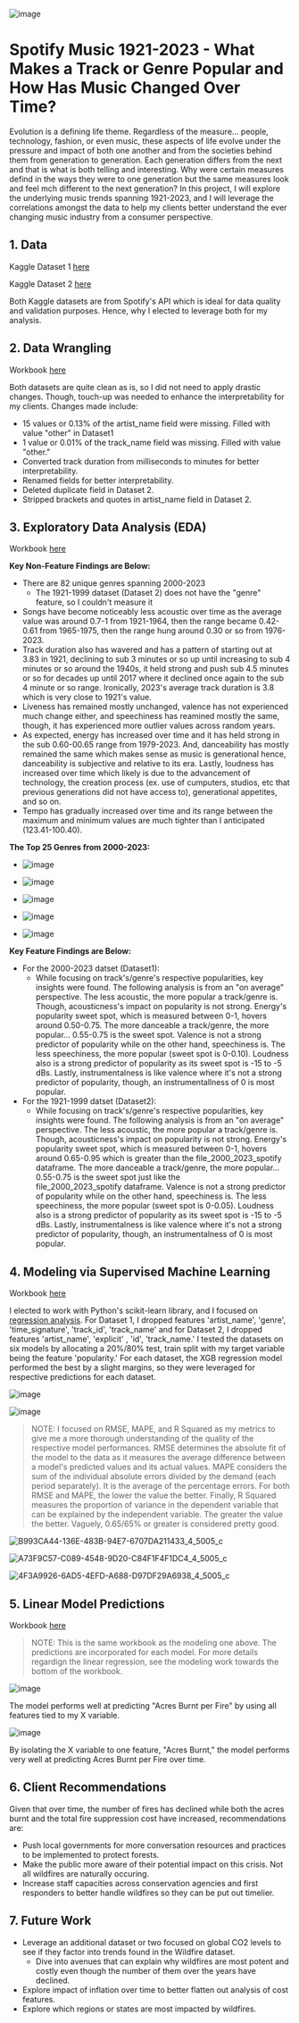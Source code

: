 ![image](https://i0.wp.com/blog.tunemymusic.com/wp-content/uploads/2023/08/green-black-3D-Spotify-logo-alexander-shatov-JlO3-oY5ZlQ-unsplash.jpg?fit=400%2C250&ssl=1)

# Spotify Music 1921-2023 - What Makes a Track or Genre Popular and How Has Music Changed Over Time?

Evolution is a defining life theme. Regardless of the measure... people, technology, fashion, or even music, these aspects of life evolve under the pressure and impact of both one another and from the societies behind them from generation to generation. Each generation differs from the next and that is what is both telling and interesting. Why were certain measures defind in the ways they were to one generation but the same measures look and feel mch different to the next generation? In this project, I will explore the underlying music trends spanning 1921-2023, and I will leverage the correlations amongst the data to help my clients better understand the ever changing music industry from a consumer perspective.

## 1. Data

Kaggle Dataset 1 [here](https://www.kaggle.com/datasets/amitanshjoshi/spotify-1million-tracks)

Kaggle Dataset 2 [here](https://www.kaggle.com/datasets/ektanegi/spotifydata-19212020)

Both Kaggle datasets are from Spotify's API which is ideal for data quality and validation purposes. Hence, why I elected to leverage both for my analysis.

## 2. Data Wrangling

Workbook [here](https://github.com/jackpaddock/Springboard-Data-Science-Boot-Camp/blob/master/Capstone%203%20Project/Capstone%203%20-%20Data%20Wrangling.ipynb)

Both datasets are quite clean as is, so I did not need to apply drastic changes. Though, touch-up was needed to enhance the interpretability for my clients. Changes made include:

- 15 values or 0.13% of the artist_name field were missing. Filled with value "other" in Dataset1
- 1 value or 0.01% of the track_name field was missing. Filled with value "other."
- Converted track duration from milliseconds to minutes for better interpretability.
- Renamed fields for better interpretability.
- Deleted duplicate field in Dataset 2.
- Stripped brackets and quotes in artist_name field in Dataset 2.

## 3. Exploratory Data Analysis (EDA)

Workbook [here](https://github.com/jackpaddock/Springboard-Data-Science-Boot-Camp/blob/master/Capstone%203%20Project/Capstone%203%20-%20Exploratory%20Data%20Analysis.ipynb)

**Key Non-Feature Findings are Below:**
- There are 82 unique genres spanning 2000-2023
  - The 1921-1999 dataset (Dataset 2) does not have the "genre" feature, so I couldn't measure it
- Songs have become noticeably less acoustic over time as the average value was around 0.7-1 from 1921-1964, then the range became 0.42-0.61 from 1965-1975, then the range hung     around 0.30 or so from 1976-2023. 
- Track duration also has wavered and has a pattern of starting out at 3.83 in 1921, declining to sub 3 minutes or so up until increasing to sub 4 minutes or so around the 1940s,   it held strong and push sub 4.5 minutes or so for decades up until 2017 where it declined once again to the sub 4 minute or so range. Ironically, 2023's average track duration    is 3.8 which is very close to 1921's value. 
- Liveness has remained mostly unchanged, valence has not experienced much change either, and speechiness has reamined mostly the same, though, it has experienced more outlier      values across random years.
- As expected, energy has increased over time and it has held strong in the sub 0.60-00.65 range from 1979-2023. And, danceability has mostly remained the same which makes sense    as music is generational hence, danceability is subjective and relative to its era. Lastly, loudness has increased over time which likely is due to the advancement of             technology, the creation process (ex. use of cumputers, studios, etc that previous generations did not have access to), generational appetites, and so on.
- Tempo has gradually increased over time and its range between the maximum and minimum values are much tighter than I anticipated (123.41-100.40).

**The Top 25 Genres from 2000-2023:**
- ![image](https://github.com/jackpaddock/Springboard-Data-Science-Boot-Camp/assets/129892021/f1735020-fbda-4155-a580-abfe23808170)

- ![image](https://github.com/jackpaddock/Springboard-Data-Science-Boot-Camp/assets/129892021/3b2b3f1e-8afd-4655-8b5c-56585e2e2308)
- ![image](https://github.com/jackpaddock/Springboard-Data-Science-Boot-Camp/assets/129892021/4becea59-95e0-4cae-b625-75035e94574e)

- ![image](https://github.com/jackpaddock/Springboard-Data-Science-Boot-Camp/assets/129892021/ea4a444c-ff9b-45b8-bebc-737d55feddd5)
- ![image](https://github.com/jackpaddock/Springboard-Data-Science-Boot-Camp/assets/129892021/ac3499b7-1487-416c-a563-e24ab992aa15)

**Key Feature Findings are Below:**
- For the 2000-2023 datset (Dataset1):
  - While focusing on track's/genre's respective popularities, key insights were found. The following analysis is from an "on average" perspective. The less acoustic, the more         popular a track/genre is. Though, acousticness's impact on popularity is not strong. Energy's popularity sweet spot, which is measured between 0-1, hovers around 0.50-0.75.        The more danceable a track/genre, the more popular... 0.55-0.75 is the sweet spot. Valence is not a strong predictor of popularity while on the other hand, speechiness is.         The less speechiness, the more popular (sweet spot is 0-0.10). Loudness also is a strong predictor of popularity as its sweet spot is -15 to -5 dBs. Lastly, instrumentalness       is like valence where it's not a strong predictor of popularity, though, an instrumentallness of 0 is most popular.
- For the 1921-1999 datset (Dataset2):
  - While focusing on track's/genre's respective popularities, key insights were found. The following analysis is from an "on average" perspective. The less acoustic, the more         popular a track/genre is. Though, acousticness's impact on popularity is not strong. Energy's popularity sweet spot, which is measured between 0-1, hovers around 0.65-0.95         which is greater than the file_2000_2023_spotify dataframe. The more danceable a track/genre, the more popular... 0.55-0.75 is the sweet spot just like the                     
    file_2000_2023_spotify dataframe. Valence is not a strong predictor of popularity while on the other hand, speechiness is. The less speechiness, the more popular (sweet spot 
    is 0-0.05). Loudness also is a strong predictor of popularity as its sweet spot is -15 to -5 dBs. Lastly, instrumentalness is like valence where it's not a strong predictor of 
    popularity, though, an instrumentalness of 0 is most popular.


## 4. Modeling via Supervised Machine Learning

Workbook [here](https://github.com/jackpaddock/Springboard-Data-Science-Boot-Camp/blob/master/Capstone%203%20Project/Capstone_3_Pre_processing_Work_and_Modeling_Final.ipynb)

I elected to work with Python's scikit-learn library, and I focused on [regression analysis](https://scikit-learn.org/stable/supervised_learning.html#supervised-learning). For Dataset 1, I dropped features 'artist_name', 'genre', 'time_signature', 'track_id', 'track_name' and for Dataset 2, I dropped features 'artist_name', 'explicit' , 'id', 'track_name.' I tested the datasets on six models by allocating a 20%/80% test, train split with my target variable being the feature 'popularity.' For each dataset, the XGB regression model performed the best by a slight margins, so they were leveraged for respective predictions for each dataset.

![image](https://github.com/jackpaddock/Springboard-Data-Science-Boot-Camp/assets/129892021/0a2efd06-22d8-4581-9efe-a77f11e3356c)


![image](https://github.com/jackpaddock/Springboard-Data-Science-Boot-Camp/assets/129892021/fb3a80ec-8702-42be-8905-ffdc5ba2d52e)

> NOTE: I focused on RMSE, MAPE, and R Squared as my metrics to give me a more thorough understanding of the quality of the respective model performances. RMSE determines the absolute fit of the model to the data as it measures the average difference between a model's predicted values and its actual values. MAPE considers the sum of the individual absolute errors divided by the demand (each period separately). It is the average of the percentage errors. For both RMSE and MAPE, the lower the value the better. Finally, R Squared measures the proportion of variance in the dependent variable that can be explained by the independent variable. The greater the value the better. Vaguely, 0.65/65% or greater is considered pretty good.
>
> 

![B993CA44-136E-483B-94E7-6707DA211433_4_5005_c](https://github.com/jackpaddock/Springboard-Data-Science-Boot-Camp/assets/129892021/9fc195c5-72ef-459d-9e33-f5c511785cb2)

![A73F9C57-C089-4548-9D20-C84F1F4F1DC4_4_5005_c](https://github.com/jackpaddock/Springboard-Data-Science-Boot-Camp/assets/129892021/8bd65bea-e6bf-46d4-b5cb-23e8b519081c)

![4F3A9926-6AD5-4EFD-A688-D97DF29A6938_4_5005_c](https://github.com/jackpaddock/Springboard-Data-Science-Boot-Camp/assets/129892021/45759175-e1b1-4e55-8b3b-2b2dfe640120)

## 5. Linear Model Predictions

Workbook [here](https://github.com/jackpaddock/Springboard-Data-Science-Boot-Camp/blob/master/Capstone%202%20Project/Capstone%202%20-%20Modeling.ipynb)

> NOTE: This is the same workbook as the modeling one above. The predictions are incorporated for each model. For more details regardign the linear regression, see the modeling work towards the bottom of the workbook.

![image](https://github.com/jackpaddock/Springboard-Data-Science-Boot-Camp/assets/129892021/28d12608-64cb-42a8-a99d-971b056cff2b)

The model performs well at predicting "Acres Burnt per Fire" by using all features tied to my X variable. 

![image](https://github.com/jackpaddock/Springboard-Data-Science-Boot-Camp/assets/129892021/0af5b7e4-5af0-4532-84ff-fdf3b6575663)

By isolating the X variable to one feature, "Acres Burnt," the model performs very well at predicting Acres Burnt per Fire over time.

## 6. Client Recommendations

Given that over time, the number of fires has declined while both the acres burnt and the total fire suppression cost have increased, recommendations are:

- Push local governments for more conversation resources and practices to be implemented to protect forests.
- Make the public more aware of their potential impact on this crisis. Not all wildfires are naturally occuring.
- Increase staff capacities across conservation agencies and first responders to better handle wildfires so they can be put out timelier.

## 7. Future Work

- Leverage an additional dataset or two focused on global CO2 levels to see if they factor into trends found in the Wildfire dataset.
  - Dive into avenues that can explain why wildfires are most potent and costly even though the number of them over the years have declined.
- Explore impact of inflation over time to better flatten out analysis of cost features.
- Explore which regions or states are most impacted by wildfires.

